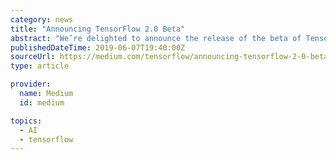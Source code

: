 ```yaml
---
category: news
title: "Announcing TensorFlow 2.0 Beta"
abstract: "We’re delighted to announce the release of the beta of TensorFlow 2.0 today. It can be installed using: Core components of TensorFlow product ecosystem such as TensorBoard, TensorFlow Hub, TensorFlow Lite, and TensorFlow.js work with the Beta. Support ..."
publishedDateTime: 2019-06-07T19:40:00Z
sourceUrl: https://medium.com/tensorflow/announcing-tensorflow-2-0-beta-abb24bbfbe3d
type: article

provider:
  name: Medium
  id: medium

topics:
  - AI
  - tensorflow
---
```

